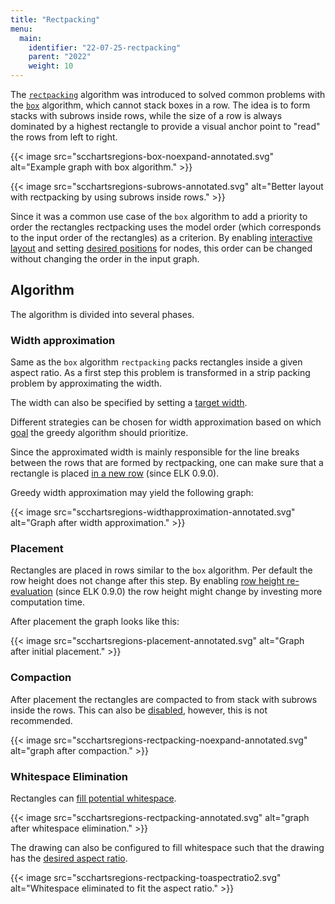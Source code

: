 ```yaml
---
title: "Rectpacking"
menu:
  main:
    identifier: "22-07-25-rectpacking"
    parent: "2022"
    weight: 10
---
```


The [`rectpacking`](https://www.eclipse.org/elk/reference/algorithms/org-eclipse-elk-rectpacking.html) algorithm was introduced to solved common problems with the [`box`](https://www.eclipse.org/elk/reference/algorithms/org-eclipse-elk-box.html) algorithm, which cannot stack boxes in a row.
The idea is to form stacks with subrows inside rows, while the size of a row is always dominated by a highest rectangle to provide a visual anchor point to "read" the rows from left to right.

{{< image src="scchartsregions-box-noexpand-annotated.svg" alt="Example graph with box algorithm." >}}

{{< image src="scchartsregions-subrows-annotated.svg" alt="Better layout with rectpacking by using subrows inside rows." >}}

Since it was a common use case of the `box` algorithm to add a priority to order the rectangles rectpacking uses the model order (which corresponds to the input order of the rectangles) as a criterion.
By enabling [interactive layout](https://www.eclipse.org/elk/reference/options/org-eclipse-elk-interactive.html) and setting [desired positions](https://www.eclipse.org/elk/reference/options/org-eclipse-elk-rectpacking-desiredPosition.html) for nodes, this order can be changed without changing the order in the input graph.

## Algorithm

The algorithm is divided into several phases.

### Width approximation

Same as the `box` algorithm `rectpacking` packs rectangles inside a given aspect ratio.
As a first step this problem is transformed in a strip packing problem by approximating the width.

The width can also be specified by setting a [target width](https://www.eclipse.org/elk/reference/options/org-eclipse-elk-rectpacking-targetWidth.html).

Different strategies can be chosen for width approximation based on which [goal](https://www.eclipse.org/elk/reference/options/org-eclipse-elk-rectpacking-optimizationGoal.html) the greedy algorithm should prioritize.

Since the approximated width is mainly responsible for the line breaks between the rows that are formed by rectpacking, one can make sure that a rectangle is placed [in a new row](https://www.eclipse.org/elk/reference/options/org-eclipse-elk-rectpacking-inNewRow.html) (since ELK 0.9.0).

Greedy width approximation may yield the following graph:

{{< image src="scchartsregions-widthapproximation-annotated.svg" alt="Graph after width approximation." >}}



### Placement

Rectangles are placed in rows similar to the `box` algorithm. Per default the row height does not change after this step. By enabling [row height re-evaluation](TODO) (since ELK 0.9.0) the row height might change by investing more computation time.

After placement the graph looks like this:

{{< image src="scchartsregions-placement-annotated.svg" alt="Graph after initial placement." >}}

### Compaction

After placement the rectangles are compacted to from stack with subrows inside the rows. This can also be [disabled](https://www.eclipse.org/elk/reference/options/org-eclipse-elk-rectpacking-rowCompaction.html), however, this is not recommended.

{{< image src="scchartsregions-rectpacking-noexpand-annotated.svg" alt="graph after compaction." >}}

### Whitespace Elimination

Rectangles can [fill potential whitespace](https://www.eclipse.org/elk/reference/options/org-eclipse-elk-expandNodes.html). 

{{< image src="scchartsregions-rectpacking-annotated.svg" alt="graph after whitespace elimination." >}}

The drawing can also be configured to fill whitespace such that the drawing has the [desired aspect ratio](https://www.eclipse.org/elk/reference/options/org-eclipse-elk-rectpacking-expandToAspectRatio.html).

{{< image src="scchartsregions-rectpacking-toaspectratio2.svg" alt="Whitespace eliminated to fit the aspect ratio." >}}

